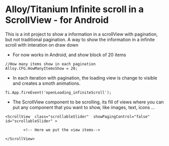 
Alloy/Titanium Infinite scroll in a ScrollView - for Android
===

This is a init project to show a information in a scrollView with pagination, but not traditional pagination. A way to show the information in a infinite scroll with interation on draw down

- For now works in Android, and show block of 20 items
```
//How many items show in each pagination
Alloy.CFG.HowManyItemsShow = 20;
```
- In each iteration with pagination, the loading view is change to visible and creates a smoth animations.
```
Ti.App.fireEvent('openLoading_infiniteScroll');
```
- The ScrollView component to be scrolling, its fill of views where you can put any component that you want to show, like images, text, icons ...
```
<ScrollView  class="scrollableSlider"  showPagingControl="false" id="scrollableSlider" >
			
		<!-- Here we put the view items-->
					
</ScrollView>
```
